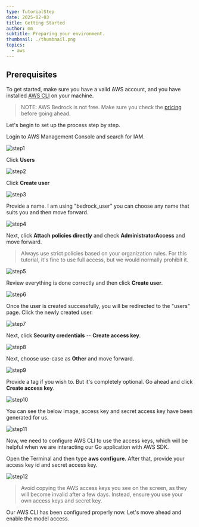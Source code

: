 ```yaml
---
type: TutorialStep
date: 2025-02-03
title: Getting Started
author: mm
subtitle: Preparing your environment.
thumbnail: ./thumbnail.png
topics:
  - aws
---
```


## Prerequisites

To get started, make sure you have a valid AWS account, and you have installed [AWS CLI](https://aws.amazon.com/cli/) on your machine.

> NOTE: AWS Bedrock is not free. Make sure you check the [pricing](https://aws.amazon.com/bedrock/pricing/) before going ahead.

Let's begin to set up the process step by step.

Login to AWS Management Console and search for IAM.

![step1](./images/step01.png)

Click **Users**

![step2](./images/step02.png)

Click **Create user**

![step3](./images/step03.png)

Provide a name. I am using "bedrock_user" you can choose any name that suits you and then move forward.

![step4](./images/step04.png)

Next, click **Attach policies directly** and check **AdministratorAccess** and move forward.

> Always use strict policies based on your organization rules. For this tutorial, it's fine to use full access, but we would normally prohibit it.

![step5](./images/step1.png)

Review everything is done correctly and then click **Create user**.

![step6](./images/step2.png)

Once the user is created successfully, you will be redirected to the "users" page. Click the newly created user.

![step7](./images/step3.png)

Next, click **Security credentials** -- **Create access key**.

![step8](./images/step4.png)

Next, choose use-case as **Other** and move forward.

![step9](./images/step5.png)

Provide a tag if you wish to. But it's completely optional. Go ahead and click **Create access key**.

![step10](./images/step6.png)

You can see the below image, access key and secret access key have been generated for us.

![step11](./images/step7.png)

Now, we need to configure AWS CLI to use the access keys, which will be helpful when we are interacting our Go application with AWS SDK.

Open the Terminal and then type **aws configure**. After that, provide your access key id and secret access key.

![step12](./images/step8.png)

> Avoid copying the AWS access keys you see on the screen, as they will become invalid after a few days. Instead, ensure you use your own access keys and secret key.

Our AWS CLI has been configured properly now. Let's move ahead and enable the model access.
